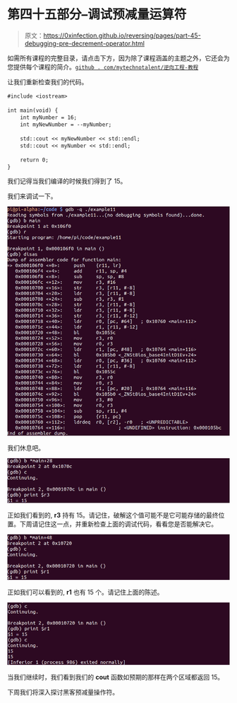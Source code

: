 # 第四十五部分–调试预减量运算符

> 原文：<https://0xinfection.github.io/reversing/pages/part-45-debugging-pre-decrement-operator.html>

如需所有课程的完整目录，请点击下方，因为除了课程涵盖的主题之外，它还会为您提供每个课程的简介。[`github . com/mytechnotalent/逆向工程-教程`](https://github.com/mytechnotalent/Reverse-Engineering-Tutorial)

让我们重新检查我们的代码。

```
#include <iostream>

int main(void) {
    int myNumber = 16;
    int myNewNumber = --myNumber;

    std::cout << myNewNumber << std::endl;
    std::cout << myNumber << std::endl;

    return 0;
}

```

我们记得当我们编译的时候我们得到了 15。

我们来调试一下。

![](img/3af2b890d0d5f820d3715888a75201a7.png)

我们休息吧。

![](img/5037a45d3dcbaaceddca536d4802c899.png)

正如我们看到的, **r3** 持有 15。请记住，破解这个值可能不是它可能存储的最终位置。下周请记住这一点，并重新检查上面的调试代码，看看您是否能解决它。

![](img/7d63346a4ccd11f65d6c51c58c14f061.png)

正如我们可以看到的, **r1** 也有 15 个。请记住上面的陈述。

![](img/3619b01ebaa83187ea3d57c72a06d9ef.png)

当我们继续时，我们看到我们的 **cout** 函数如预期的那样在两个区域都返回 15。

下周我们将深入探讨黑客预减量操作符。